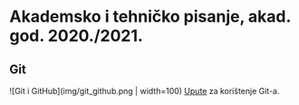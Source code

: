 # Akademsko i tehničko pisanje, akad. god. 2020./2021.

## Git
![Git i GitHub](img/git_github.png | width=100)
[Upute](git.md) za korištenje Git-a. 

